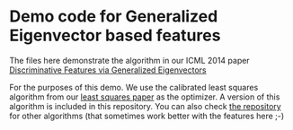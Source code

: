 Demo code for Generalized Eigenvector based features
=======

The files here demonstrate the algorithm in our ICML 2014 paper
[Discriminative Features via Generalized Eigenvectors](http://jmlr.org/proceedings/papers/v32/karampatziakis14.pdf "GEM paper")

For the purposes of this demo. We use the calibrated least squares algorithm from our [least squares paper](http://jmlr.org/proceedings/papers/v32/agarwala14.html) as the optimizer. A version of this algorithm is included in this repository. You can also check [the repository](http://github.com/fest/secondorderdemos) for other algorithms (that sometimes work better with the features here ;-)
